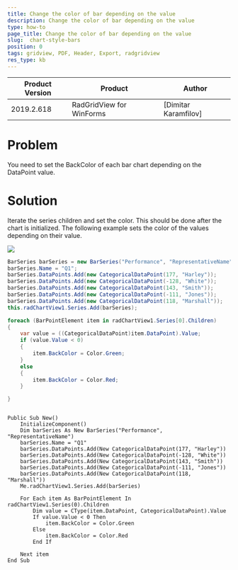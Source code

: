 ```yaml
---
title: Change the color of bar depending on the value
description: Change the color of bar depending on the value
type: how-to
page_title: Change the color of bar depending on the value
slug:  chart-style-bars
position: 0
tags: gridview, PDF, Header, Export, radgridview
res_type: kb
---
```


 
|Product Version|Product|Author|
|----|----|----|
|2019.2.618|RadGridView for WinForms|[Dimitar Karamfilov]|

# Problem

You need to set the BackColor of each bar chart depending on the DataPoint value.

# Solution

Iterate the series children and set the color. This should be done after the chart is initialized. The following example sets the color of the values depending on their value. 

![ ](images/chart-style-bars001.png)

````C#
BarSeries barSeries = new BarSeries("Performance", "RepresentativeName");
barSeries.Name = "Q1";
barSeries.DataPoints.Add(new CategoricalDataPoint(177, "Harley"));
barSeries.DataPoints.Add(new CategoricalDataPoint(-128, "White"));
barSeries.DataPoints.Add(new CategoricalDataPoint(143, "Smith"));
barSeries.DataPoints.Add(new CategoricalDataPoint(-111, "Jones"));
barSeries.DataPoints.Add(new CategoricalDataPoint(118, "Marshall"));
this.radChartView1.Series.Add(barSeries);

foreach (BarPointElement item in radChartView1.Series[0].Children)
{
    var value = ((CategoricalDataPoint)item.DataPoint).Value;
    if (value.Value < 0)
    {
        item.BackColor = Color.Green;
    }
    else
    {
        item.BackColor = Color.Red;
    }

}

````
````VB.NET

Public Sub New()
	InitializeComponent()
	Dim barSeries As New BarSeries("Performance", "RepresentativeName")
	barSeries.Name = "Q1"
	barSeries.DataPoints.Add(New CategoricalDataPoint(177, "Harley"))
	barSeries.DataPoints.Add(New CategoricalDataPoint(-128, "White"))
	barSeries.DataPoints.Add(New CategoricalDataPoint(143, "Smith"))
	barSeries.DataPoints.Add(New CategoricalDataPoint(-111, "Jones"))
	barSeries.DataPoints.Add(New CategoricalDataPoint(118, "Marshall"))
	Me.radChartView1.Series.Add(barSeries)

	For Each item As BarPointElement In radChartView1.Series(0).Children
		Dim value = CType(item.DataPoint, CategoricalDataPoint).Value
		If value.Value < 0 Then
			item.BackColor = Color.Green
		Else
			item.BackColor = Color.Red
		End If

	Next item
End Sub

````

